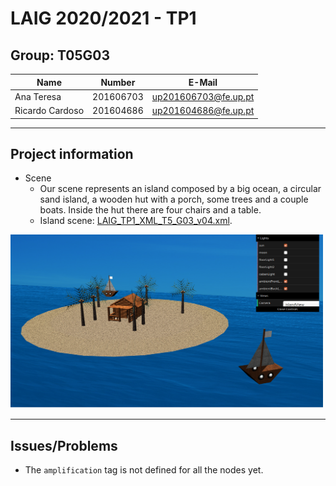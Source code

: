 # LAIG 2020/2021 - TP1

## Group: T05G03

| Name             | Number    | E-Mail                |
| ---------------- | --------- | --------------------- |
| Ana Teresa       | 201606703 | up201606703@fe.up.pt  |
| Ricardo Cardoso  | 201604686 | up201604686@fe.up.pt  |

----
## Project information

- Scene
  - Our scene represents an island composed by a big ocean, a circular sand island, a wooden hut with a porch, some trees and a couple boats. Inside the hut there are four chairs and a table.
  - Island scene: [LAIG_TP1_XML_T5_G03_v04.xml](TP1/scenes/LAIG_TP1_XML_T5_G03_v04.xml).

<img src="photos/island_day.png" alt="Island" width="500"/>


----
## Issues/Problems

- The `amplification` tag is not defined for all the nodes yet.
